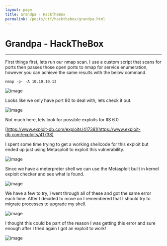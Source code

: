 ```yaml
---
layout: page
title: Grandpa - HackTheBox
permalink: /posts/ctf/hackthebox/grandpa.html
---
```


# Grandpa - HackTheBox
----

First things first, lets run our nmap scan.  I use a custom script that scans for ports then passes those open ports to nmap for service enumeration, however you can achieve the same results with the below command.

`nmap -p- -A 10.10.10.13`

![image](https://user-images.githubusercontent.com/50459517/110972337-81d03f00-8321-11eb-86f7-00be2a0757e3.png)

Looks like we only have port 80 to deal with, lets check it out.

![image](https://user-images.githubusercontent.com/50459517/110972379-8c8ad400-8321-11eb-980c-00458c1a5dee.png)

Not much here, lets look for possible exploits for IIS 6.0

[https://www.exploit-db.com/exploits/41738](https://www.exploit-db.com/exploits/41738)

I spent some time trying to get a working shellcode for this exploit but ended up just using Metasploit to exploit this vulnerability.

![image](https://user-images.githubusercontent.com/50459517/110972413-97456900-8321-11eb-9bfe-71bb4288bf7b.png)

Since we have a meterpreter shell we can use the Metasploit built in kernel exploit checker and see what is found.

![image](https://user-images.githubusercontent.com/50459517/110972490-a9bfa280-8321-11eb-9cc0-2a1cd1d8a56e.png)

We have a few to try, I went through all of these and got the same error each time.  After I decided to move on I remembered that I should try to migrate processes to upgrade my shell.

![image](https://user-images.githubusercontent.com/50459517/110972534-b47a3780-8321-11eb-8ac2-4ade570b99d9.png)

I thought this could be part of the reason I was getting this error and sure enough after I tried again I got an exploit to work!

![image](https://user-images.githubusercontent.com/50459517/110972565-bd6b0900-8321-11eb-86ef-6d3ec72c502f.png)

